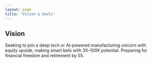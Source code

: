 ```yaml
---
layout: page
title: "Vision & Goals"
---
```


## Vision

Seeking to join a deep tech or AI-powered manufacturing unicorn with equity upside, making smart bets with 3X–100X potential. Preparing for financial freedom and retirement by 55.